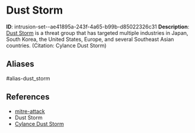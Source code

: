 # Dust Storm

**ID**: intrusion-set--ae41895a-243f-4a65-b99b-d85022326c31
**Description**: [Dust Storm](https://attack.mitre.org/groups/G0031) is a threat group that has targeted multiple industries in Japan, South Korea, the United States, Europe, and several Southeast Asian countries. (Citation: Cylance Dust Storm)

## Aliases
#alias-dust_storm

## References
- [mitre-attack](https://attack.mitre.org/groups/G0031)
- Dust Storm
- [Cylance Dust Storm](https://s7d2.scene7.com/is/content/cylance/prod/cylance-web/en-us/resources/knowledge-center/resource-library/reports/Op_Dust_Storm_Report.pdf)
